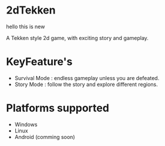 # 2dTekken
hello this is new

A Tekken style 2d game, with exciting story and gameplay.

# KeyFeature's

- Survival Mode : endless gameplay unless you are defeated.
- Story Mode : follow the story and explore different regions.

# Platforms supported
- Windows
- Linux
- Android (comming soon)
